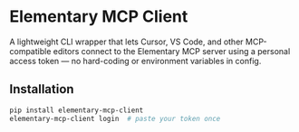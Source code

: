 # Elementary MCP Client

A lightweight CLI wrapper that lets Cursor, VS Code, and other MCP-compatible editors connect to the Elementary MCP server using a personal access token — no hard-coding or environment variables in config.

## Installation
```bash
pip install elementary-mcp-client
elementary-mcp-client login  # paste your token once